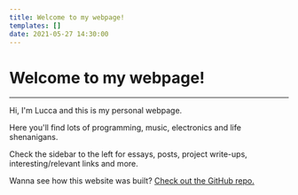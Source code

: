 ```yaml
---
title: Welcome to my webpage!
templates: []
date: 2021-05-27 14:30:00
--- 
```


# Welcome to my webpage!
-------------

Hi, I'm Lucca and this is my personal webpage.

Here you'll find lots of programming, music, electronics and life shenanigans.

Check the sidebar to the left for essays, posts, project write-ups, interesting/relevant links and more.

Wanna see how this website was built? [Check out the GitHub repo.](https://github.com/ChromeUniverse/personal-website)

